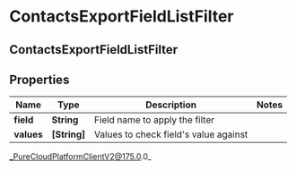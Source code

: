 # ContactsExportFieldListFilter

## ContactsExportFieldListFilter

## Properties

|Name | Type | Description | Notes|
|------------ | ------------- | ------------- | -------------|
| **field** | **String** | Field name to apply the filter | |
| **values** | **[String]** | Values to check field&#39;s value against | |



_PureCloudPlatformClientV2@175.0.0_
